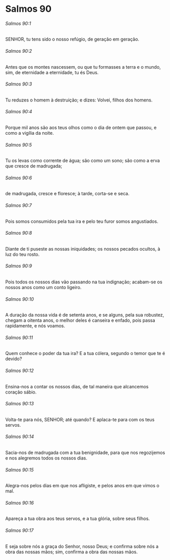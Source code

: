 # Salmos 90

###### Salmos 90:1

SENHOR, tu tens sido o nosso refúgio, de geração em geração.

###### Salmos 90:2

Antes que os montes nascessem, ou que tu formasses a terra e o mundo, sim, de eternidade a eternidade, tu és Deus.

###### Salmos 90:3

Tu reduzes o homem à destruição; e dizes: Volvei, filhos dos homens.

###### Salmos 90:4

Porque mil anos são aos teus olhos como o dia de ontem que passou, e como a vigília da noite.

###### Salmos 90:5

Tu os levas como corrente de água; são como um sono; são como a erva que cresce de madrugada;

###### Salmos 90:6

de madrugada, cresce e floresce; à tarde, corta-se e seca.

###### Salmos 90:7

Pois somos consumidos pela tua ira e pelo teu furor somos angustiados.

###### Salmos 90:8

Diante de ti puseste as nossas iniquidades; os nossos pecados ocultos, à luz do teu rosto.

###### Salmos 90:9

Pois todos os nossos dias vão passando na tua indignação; acabam-se os nossos anos como um conto ligeiro.

###### Salmos 90:10

A duração da nossa vida é de setenta anos, e se alguns, pela sua robustez, chegam a oitenta anos, o melhor deles é canseira e enfado, pois passa rapidamente, e nós voamos.

###### Salmos 90:11

Quem conhece o poder da tua ira? E a tua cólera, segundo o temor que te é devido?

###### Salmos 90:12

Ensina-nos a contar os nossos dias, de tal maneira que alcancemos coração sábio.

###### Salmos 90:13

Volta-te para nós, SENHOR; até quando? E aplaca-te para com os teus servos.

###### Salmos 90:14

Sacia-nos de madrugada com a tua benignidade, para que nos regozijemos e nos alegremos todos os nossos dias.

###### Salmos 90:15

Alegra-nos pelos dias em que nos afligiste, e pelos anos em que vimos o mal.

###### Salmos 90:16

Apareça a tua obra aos teus servos, e a tua glória, sobre seus filhos.

###### Salmos 90:17

E seja sobre nós a graça do Senhor, nosso Deus; e confirma sobre nós a obra das nossas mãos; sim, confirma a obra das nossas mãos.

